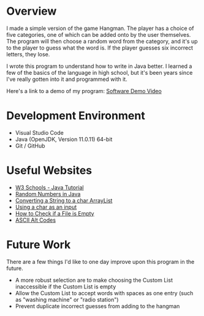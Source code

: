 # Overview

I made a simple version of the game Hangman. The player has a choice of five categories, one of which can be added onto by the user themselves. The program will then choose a random word from the category, and it's up to the player to guess what the word is. If the player guesses six incorrect letters, they lose. 

I wrote this program to understand how to write in Java better. I learned a few of the basics of the language in high school, but it's been years since I've really gotten into it and programmed with it.

Here's a link to a demo of my program: [Software Demo Video](https://youtu.be/P9IL9R3xcZU)

# Development Environment

* Visual Studio Code
* Java (OpenJDK, Version 11.0.11) 64-bit
* Git / GitHub

# Useful Websites

* [W3 Schools - Java Tutorial](https://www.w3schools.com/java/default.asp)
* [Random Numbers in Java](https://www.geeksforgeeks.org/generating-random-numbers-in-java/)
* [Converting a String to a char ArrayList](https://www.geeksforgeeks.org/how-to-convert-a-string-to-arraylist-in-java/)
* [Using a char as an input](https://www.geeksforgeeks.org/gfact-51-java-scanner-nextchar/)
* [How to Check if a File is Empty](https://stackabuse.com/java-check-if-file-or-directory-is-empty)
* [ASCII Alt Codes](https://www.alt-codes.net/)

# Future Work

There are a few things I'd like to one day improve upon this program in the future.

* A more robust selection are to make choosing the Custom List inaccessible if the Custom List is empty
* Allow the Custom List to accept words with spaces as one entry (such as "washing machine" or "radio station")
* Prevent duplicate incorrect guesses from adding to the hangman